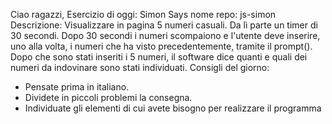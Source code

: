 Ciao ragazzi,
Esercizio di oggi: Simon Says
nome repo: js-simon
Descrizione:
Visualizzare in pagina 5 numeri casuali. Da lì parte un timer di 30 secondi.
Dopo 30 secondi i numeri scompaiono e l'utente deve inserire, uno alla volta, i numeri che ha visto precedentemente, tramite il prompt().
Dopo che sono stati inseriti i 5 numeri, il software dice quanti e quali dei numeri da indovinare sono stati individuati.
Consigli del giorno:
* Pensate prima in italiano.
* Dividete in piccoli problemi la consegna.
* Individuate gli elementi di cui avete bisogno per realizzare il programma












